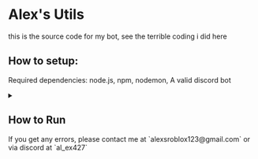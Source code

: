 
# Alex's Utils
this is the source code for my bot,
see the terrible coding i did here

  

## How to setup:



Required dependencies: 
node.js, npm,  nodemon, A valid discord bot

<details >
 <summary><h2>How to Run</h2></summary>

1. Run in a command prompt `npm install -g nodemon`
2. Clone this repository
3. Go into the project root and run `npm install`
4. Create a file `.env` in your project root,
5. In the `.env` file place these lines and replace them with your information:
``` 
TOKEN = YOUR DISCORD BOT TOKEN
CLIENT_ID = YOUR DISCORD BOT CLIENT ID
LLAMA_ADDRESS = IP AND PORT WHERE YOUR LLAMA INSTANCE IS HOSTED ON
```
> GRAB YOUR TOKEN FROM BOT > RESET TOKEN (YOU CAN ONLY SEE THE TOKEN ONCE)<br />
> CLIENT ID IN GENERAL INFORMATION<br />
> IF YOU DONT WANNA HOST AI, REMOVE THINGS REFERENCING AI<br />
6. After that, run `nodemon` then the bot should start
7. You're done!
</details>
If you get any errors, please contact me at `alexsroblox123@gmail.com` or via discord at `al_ex427`
